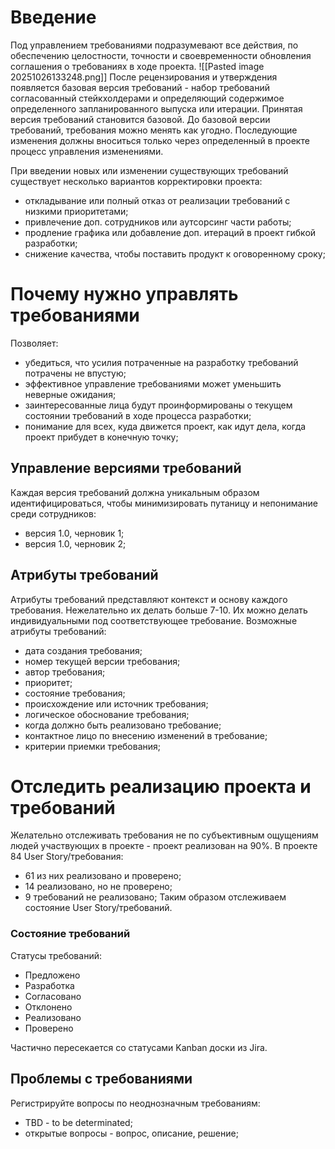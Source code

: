 # Введение
Под управлением требованиями подразумевают все действия, по обеспечению целостности, точности и своевременности обновления соглашения о требованиях в ходе проекта.
![[Pasted image 20251026133248.png]]
После рецензирования и утверждения появляется базовая версия требований - набор требований согласованный стейкхолдерами и определяющий содержимое определенного запланированного выпуска или итерации.
Принятая версия требований становится базовой. До базовой версии требований, требования можно менять как угодно. Последующие изменения должны вноситься только через определенный в проекте процесс управления изменениями.

При введении новых или изменении существующих требований существует несколько вариантов корректировки проекта:
- откладывание или полный отказ от реализации требований с низкими приоритетами;
- привлечение доп. сотрудников или аутсорсинг части работы;
- продление графика или добавление доп. итераций в проект гибкой разработки;
- снижение качества, чтобы поставить продукт к оговоренному сроку;
# Почему нужно управлять требованиями
Позволяет:
- убедиться, что усилия потраченные на разработку требований потрачены не впустую;
- эффективное управление требованиями может уменьшить неверные ожидания;
- заинтересованные лица будут проинформированы о текущем состоянии требований в ходе процесса разработки;
- понимание для всех, куда движется проект, как идут дела, когда проект прибудет в конечную точку;
## Управление версиями требований
Каждая версия требований должна уникальным образом идентифицироваться, чтобы минимизировать путаницу и непонимание среди сотрудников:
- версия 1.0, черновик 1;
- версия 1.0, черновик 2;

## Атрибуты требований
Атрибуты требований представляют контекст и основу каждого требования. Нежелательно их делать больше 7-10. Их можно делать индивидуальными под соответствующее требование.
Возможные атрибуты требований:
- дата создания требования;
- номер текущей версии требования;
- автор требования;
- приоритет;
- состояние требования;
- происхождение или источник требования;
- логическое обоснование требования;
- когда должно быть реализовано требование;
- контактное лицо по внесению изменений в требование;
- критерии приемки требования;

# Отследить реализацию проекта и требований
Желательно отслеживать требования не по субъективным ощущениям людей участвующих в проекте - проект реализован на 90%.
В проекте 84 User Story/требования:
- 61 из них реализовано и проверено;
- 14 реализовано, но не проверено;
- 9 требований не реализовано;
Таким образом отслеживаем состояние User Story/требований.

### Состояние требований
Статусы требований:
- Предложено
- Разработка
- Согласовано
- Отклонено
- Реализовано
- Проверено

Частично пересекается со статусами Kanban доски из Jira.

## Проблемы с требованиями
Регистрируйте вопросы по неоднозначным требованиям:
- TBD - to be determinated;
- открытые вопросы - вопрос, описание, решение;
